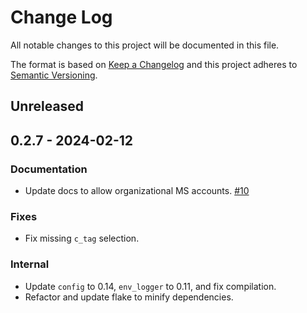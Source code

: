 # Change Log

All notable changes to this project will be documented in this file.

The format is based on [Keep a Changelog](http://keepachangelog.com/)
and this project adheres to [Semantic Versioning](http://semver.org/).

## Unreleased

## 0.2.7 - 2024-02-12

### Documentation

- Update docs to allow organizational MS accounts. [#10]

### Fixes

- Fix missing `c_tag` selection.

### Internal

- Update `config` to 0.14, `env_logger` to 0.11, and fix compilation.
- Refactor and update flake to minify dependencies.

[#10]: https://github.com/oxalica/onedrive-fuse/pull/10
